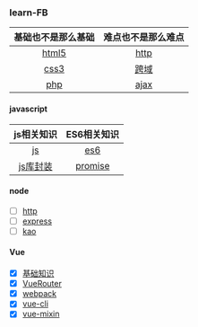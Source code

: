 ### learn-FB

| 基础也不是那么基础 | 难点也不是那么难点    |
| :-------------: | :---------------: |
| [html5](./html/README.md) |  [http](./http/http.md)  |
| [css3](./css3/README.md) | [跨域](./CrossDomain/README.md)|
| [php](./php/php相关知识.md) | [ajax](./ajax/README.md)|

#### javascript

| js相关知识    |  ES6相关知识|
| :------------: |:---------------:| 
| [js](./javascript/javascript.md)  |  [es6](./javascript/es6.md)|
| [js库封装](./javascript/JS库封装.md)| [promise](./javascript/promise.md) |

#### node

- [ ] [http](./node/http/README.md)
- [ ] [express](./node/express/README.md)
- [ ] [kao](./node/koa/README.md)

#### Vue

- [x] [基础知识](./Vue/基础知识/README.md)
- [x] [VueRouter](./Vue/Vue-Router/README.md)
- [x] [webpack](./Vue/webpackLearn/README.md)
- [x] [vue-cli](./Vue/vue-cli/README.md)
- [x] [vue-mixin](./Vue/mixin/README.md)